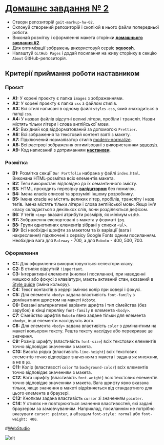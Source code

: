 # [Домашнє завдання № 2](https://oykss.github.io/goit-markup-hw-02/)

- Створи репозиторій `goit-markup-hw-02`.
- Склонуй створений репозиторій і скопіюй в нього файли попередньої роботи.
- Виконай розмітку і оформлення макета сторінки
  [**домашнього завдання #2**](<https://www.figma.com/file/wuEpGhwCepGCOUw7mZFRac/Web-Studio-(Version-5.0)?type=design&node-id=302815-2553&mode=design&t=HqslgV0OjDOknzIj-0>).
- Для оптимізації зображень використовуй сервіс
  [**squoosh**](https://squoosh.app/).
- Налаштуй `GitHub Pages` і додай посилання на живу сторінку в секцію `About`
  GitHub-репозиторія.

## Критерії приймання роботи наставником

### Проєкт

- **A1:** У корені проєкту є папка `images` з зображеннями.
- **A2:** У корені проєкту є папка `css` з файлом стилів.
- **A3:** Всі стилі написані в одному файлі `styles.css`, який знаходиться в
  папці `css`.
- **A4:** У назвах файлів відсутні великі літери, пробіли і трансліт. Назви
  містять тільки літери і слова англійської мови.
- **A5:** Вихідний код відформатований за допомогою `Prettier`.
- **A6:** Всі зображення та текстовий контент взяті з макету.
- **A7:** Підключений нормалізатор стилів
  [modern-normalize](https://cdnjs.com/libraries/modern-normalize).
- **A8:** Всі растрові зображення оптимізовані з використанням
  [squoosh](https://squoosh.app/).
- **A9:** Код написаний з дотриманням [**настанови**](https://codeguide.co/).

### Розмітка

- **B1:** Розмітка секції `Our Portfolio` набрана у файлі `index.html`. Виконана
  HTML-розмітка всіх елементів макета.
- **B2:** Теги використані відповідно до їх семантичного змісту.
- **B3:** HTML проходить перевірку
  [**валідатором**](http://validator.w3.org/nu/) без помилок.
- **B4:** Імена класів описові та зрозумілі іншому розробнику.
- **B5:** Імена класів не містять великих літер, пробілів, трансліту і назв
  тегів. Імена містять тільки літери і слова англійської мови. Якщо ім'я класу
  складається з декількох слів, вони розділяються дефісом.
- **B6:** У тегів `<img>` вказані атрибути розмірів, як мінімум `width`.
- **B7:** Зображення експортовані з макета у форматі `jpg`.
- **B8:** Групи однотипних елементів зібрані у списки `<ul>`.
- **B9:** Всі необхідні шрифти за макетом та їх варіації (вага і накреслення)
  підключені з сервісу Google Fonts одним посиланням. Необхідна вага для
  `Raleway` - 700, а для `Roboto` - 400, 500, 700.

### Оформлення

- **C1:** Для оформлення використовуються селектори класу.
- **C2:** В стилях відсутній `!important`.
- **C3:** Інтерактивні елементи (кнопки і посилання), при наведенні мишкою або
  фокусі з клавіатури, мають активний стан, вказаний в
  [Style guide](<https://www.figma.com/file/wuEpGhwCepGCOUw7mZFRac/Web-Studio-(Version-5.0)?type=design&node-id=296641-536&mode=design&t=HqslgV0OjDOknzIj-0>)
  (зміна кольору).
- **C4:** Текст контактів в хедері змінює колір при ховері і фокусі.
- **C5:** Для елемента `<body>` задана властивість `font-family` з домінантним
  шрифтом на макеті `Roboto`.
- **C6:** Вказані альтернативні варіанти шрифта і тип сімейства (без зарубок) в
  кінці переліку `font-family` в елемента `<body>`.
- **C7:** Сімейство шрифтів `Roboto` явно задане тільки для елемента `<body>`,
  інші елементи наслідують його.
- **C8:** Для елемента `<body>` задана властивість `color` з домінантним на
  макеті кольором тексту. Решта тексту наслідує або перекриває це значення.
- **C9:** Розмір шрифту (властивість `font-size`) всіх текстових елементів точно
  відповідає значенням з макета.
- **C10:** Висота рядка (властивість `line-height`) всіх текстових елементів
  точно відповідає значенням з макета і задана як множник, а не в `px`.
- **C11:** Колір (властивості `color` та `background-color`) всіх елементів
  точно відповідає значенням з макета.
- **C12:** Вага шрифту (властивість `font-weight`) всіх текстових елементів
  точно відповідає значенням з макета. Вага шрифту явно вказана тільки, якщо
  значення в макеті відрізняється від стандартного для цього елемента в
  браузері.
- **C13:** Кнопкам задана властивість `cursor` зі значенням `pointer`.
- **C14:** У стилях не повторюються значення властивостей, які задані браузером
  за замовчуванням. Наприклад, посиланням не потрібно вказувати
  `cursor: pointer`, а абзацам `font-style: normal` або `font-weight: 400`.

#[WebStudio](https://oykss.github.io/goit-markup-hw-02/)

![alt](hhttps://i.imgur.com/T7f87bK.png)
